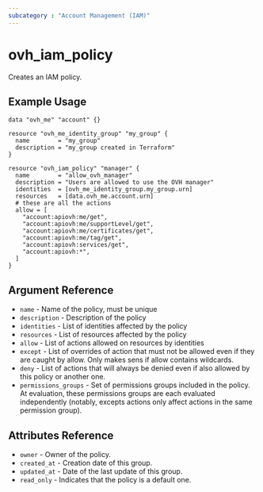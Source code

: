 ```yaml
---
subcategory : "Account Management (IAM)"
---
```


# ovh_iam_policy

Creates an IAM policy.

## Example Usage

```hcl
data "ovh_me" "account" {}

resource "ovh_me_identity_group" "my_group" {
  name        = "my_group"
  description = "my_group created in Terraform"
}

resource "ovh_iam_policy" "manager" {
  name        = "allow_ovh_manager"
  description = "Users are allowed to use the OVH manager"
  identities  = [ovh_me_identity_group.my_group.urn]
  resources   = [data.ovh_me.account.urn]
  # these are all the actions
  allow = [
    "account:apiovh:me/get",
    "account:apiovh:me/supportLevel/get",
    "account:apiovh:me/certificates/get",
    "account:apiovh:me/tag/get",
    "account:apiovh:services/get",
    "account:apiovh:*",
  ]
}
```

## Argument Reference

* `name` - Name of the policy, must be unique
* `description` - Description of the policy
* `identities` - List of identities affected by the policy
* `resources` - List of resources affected by the policy
* `allow` - List of actions allowed on resources by identities
* `except` - List of overrides of action that must not be allowed even if they are caught by allow. Only makes sens if allow contains wildcards.
* `deny` - List of actions that will always be denied even if also allowed by this policy or another one.
* `permissions_groups` - Set of permissions groups included in the policy. At evaluation, these permissions groups are each evaluated independently (notably, excepts actions only affect actions in the same permission group).

## Attributes Reference

* `owner` - Owner of the policy.
* `created_at` - Creation date of this group.
* `updated_at` - Date of the last update of this group.
* `read_only` - Indicates that the policy is a default one.
